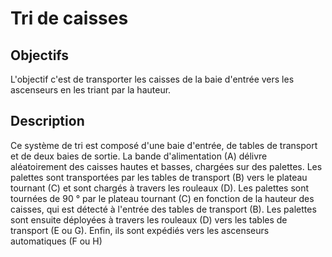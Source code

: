 # Tri de caisses

## Objectifs
L'objectif c'est de transporter les caisses de la baie d'entrée vers les ascenseurs en les triant par la hauteur.

## Description
Ce système de tri est composé d'une baie d'entrée, de tables de transport et de deux baies de sortie.
La bande d'alimentation (A) délivre aléatoirement des caisses hautes et basses, chargées sur des palettes. Les palettes sont transportées par les tables de transport (B) vers
le plateau tournant (C) et sont chargés à travers les rouleaux (D). Les palettes sont tournées de 90 ° par le plateau tournant (C) en fonction de la hauteur des caisses,
qui est détecté à l'entrée des tables de transport (B). Les palettes sont ensuite déployées à travers les rouleaux (D) vers les tables de transport
(E ou G). Enfin, ils sont expédiés vers les ascenseurs automatiques (F ou H)
